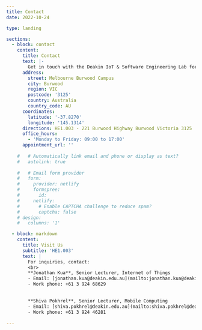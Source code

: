 ```yaml
---
title: Contact
date: 2022-10-24

type: landing

sections:
  - block: contact
    content:
      title: Contact
      text: |-
        Get in touch with the Deakin IoT & Software Engineering Lab for inquiries about our projects, research opportunities, or collaborations.
      address:
        street: Melbourne Burwood Campus
        city: Burwood
        region: VIC
        postcode: '3125'
        country: Australia
        country_code: AU
      coordinates:
        latitude: '-37.8270'
        longitude: '145.1314'
      directions: HE1.003 - 221 Burwood Highway Burwood Victoria 3125
      office_hours:
        - 'Monday to Friday: 09:00 to 17:00'
      appointment_url: ''
    
    #   # Automatically link email and phone or display as text?
    #   autolink: true
    
    #   # Email form provider
    #   form:
    #     provider: netlify
    #     formspree:
    #       id:
    #     netlify:
    #       # Enable CAPTCHA challenge to reduce spam?
    #       captcha: false
    # design:
    #   columns: '1'

  - block: markdown
    content:
      title: Visit Us
      subtitle: 'HE1.003'
      text: |
        For inquiries, contact:
        <br>
        **Jonathan Kua**, Senior Lecturer, Internet of Things 
        - Email: [jonathan.kua@deakin.edu.au](mailto:jonathan.kua@deakin.edu.au)
        - Work phone: +61 3 924 68629
        
    
        **Shiva Pokhrel**, Senior Lecturer, Mobile Computing
        - Email: [shiva.pokhrel@deakin.edu.au](mailto:shiva.pokhrel@deakin.edu.au)
        - Work phone: +61 3 924 46281
    
---
```

